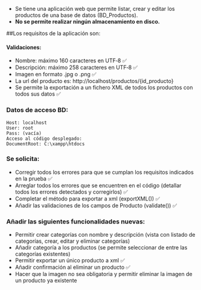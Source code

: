 - Se tiene una aplicación web que permite listar, crear y editar los productos de una base de datos (BD_Productos). 
- **No se permite realizar ningún almacenamiento en disco.**

##Los requisitos de la aplicación son:
#### Validaciones:
- Nombre: máximo 160 caracteres en UTF‐8 ✅
- Descripción: máximo 258 caracteres en UTF‐8 ✅
- Imagen en formato .jpg o .png ✅
- La url del producto  es: http://localhost/productos/{id_producto}
- Se permite la exportación a un fichero XML de todos los productos con todos sus datos ✅

### Datos de acceso BD:
```
Host: localhost
User: root
Pass: (vacía)
Acceso al código desplegado:
DocumentRoot: C:\xampp\htdocs
```

### Se solicita:

- Corregir todos los errores para que se cumplan los requisitos indicados en la prueba ✅
- Arreglar todos los errores que se encuentren en el código (detallar todos los errores detectados y corregirlos)  ✅
- Completar el método para exportar a xml (exportXML()) ✅
- Añadir las validaciones de los campos de Producto (validate()) ✅

### Añadir las siguientes funcionalidades nuevas:
- Permitir crear categorías con nombre y descripción (vista con listado de categorías, crear, editar y eliminar categorías)
- Añadir categoría a los productos (se permite seleccionar de entre las categorías existentes)
- Permitir exportar un único producto a xml  ✅
- Añadir confirmación al eliminar un producto ✅
- Hacer que la imagen no sea obligatoria y permitir eliminar la imagen de un producto ya existente
